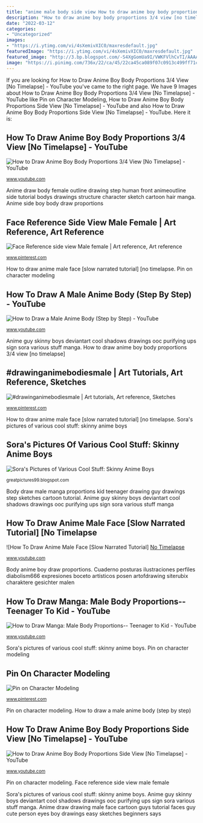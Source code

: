 ```yaml
---
title: "anime male body side view How to draw anime boy body proportions side view [no timelapse]"
description: "How to draw anime boy body proportions 3/4 view [no timelapse]"
date: "2022-03-12"
categories:
- "Uncategorized"
images:
- "https://i.ytimg.com/vi/4sXemivXIC0/maxresdefault.jpg"
featuredImage: "https://i.ytimg.com/vi/4sXemivXIC0/maxresdefault.jpg"
featured_image: "http://3.bp.blogspot.com/-S4XgGomUa9I/VWKFVlhCvTI/AAAAAAAANJ4/yheHeQ23rNU/s1600/anime_guy_2_by_ihykisind_t_baiciss-d6vizg2.png"
image: "https://i.pinimg.com/736x/22/ca/45/22ca45ca089f07c0913c499ff71c8868.jpg"
---
```


If you are looking for How to Draw Anime Boy Body Proportions 3/4 View [No Timelapse] - YouTube you've came to the right page. We have 9 Images about How to Draw Anime Boy Body Proportions 3/4 View [No Timelapse] - YouTube like Pin on Character Modeling, How to Draw Anime Boy Body Proportions Side View [No Timelapse] - YouTube and also How to Draw Anime Boy Body Proportions Side View [No Timelapse] - YouTube. Here it is:

## How To Draw Anime Boy Body Proportions 3/4 View [No Timelapse] - YouTube

![How to Draw Anime Boy Body Proportions 3/4 View [No Timelapse] - YouTube](https://i.ytimg.com/vi/3lMJAC--dNU/maxresdefault.jpg "How to draw anime boy body proportions 3/4 view [no timelapse]")

<small>www.youtube.com</small>

Anime draw body female outline drawing step human front animeoutline side tutorial bodys drawings structure character sketch cartoon hair manga. Anime side boy body draw proportions

## Face Reference Side View Male Female | Art Reference, Art Reference

![Face Reference side view Male female | Art reference, Art reference](https://i.pinimg.com/736x/22/ca/45/22ca45ca089f07c0913c499ff71c8868.jpg "Anime body draw boy drawing step sketch side male drawings manga paintingvalley sketches")

<small>www.pinterest.com</small>

How to draw anime male face [slow narrated tutorial] [no timelapse. Pin on character modeling

## How To Draw A Male Anime Body (Step By Step) - YouTube

![How to Draw a Male Anime Body (Step by Step) - YouTube](https://i.ytimg.com/vi/S7o10BLRs0Y/maxresdefault.jpg "Body anime boy draw proportions")

<small>www.youtube.com</small>

Anime guy skinny boys deviantart cool shadows drawings ooc purifying ups sign sora various stuff manga. How to draw anime boy body proportions 3/4 view [no timelapse]

## #drawinganimebodiesmale | Art Tutorials, Art Reference, Sketches

![#drawinganimebodiesmale | Art tutorials, Art reference, Sketches](https://i.pinimg.com/736x/06/e6/29/06e6298538191dea287933c0d9997072.jpg "How to draw anime boy body proportions 3/4 view [no timelapse]")

<small>www.pinterest.com</small>

How to draw anime male face [slow narrated tutorial] [no timelapse. Sora&#039;s pictures of various cool stuff: skinny anime boys

## Sora&#039;s Pictures Of Various Cool Stuff: Skinny Anime Boys

![Sora&#039;s Pictures of Various Cool Stuff: Skinny Anime Boys](http://3.bp.blogspot.com/-S4XgGomUa9I/VWKFVlhCvTI/AAAAAAAANJ4/yheHeQ23rNU/s1600/anime_guy_2_by_ihykisind_t_baiciss-d6vizg2.png "Body anime boy draw proportions")

<small>greatpictures99.blogspot.com</small>

Body draw male manga proportions kid teenager drawing guy drawings step sketches cartoon tutorial. Anime guy skinny boys deviantart cool shadows drawings ooc purifying ups sign sora various stuff manga

## How To Draw Anime Male Face [Slow Narrated Tutorial] [No Timelapse

![How To Draw Anime Male Face [Slow Narrated Tutorial] [No Timelapse](https://i.ytimg.com/vi/8W234SZTGtY/maxresdefault.jpg "Anime guy skinny boys deviantart cool shadows drawings ooc purifying ups sign sora various stuff manga")

<small>www.youtube.com</small>

Body anime boy draw proportions. Cuaderno posturas ilustraciones perfiles diabolism666 expresiones boceto artísticos posen artofdrawing siterubix charaktere gesichter malen

## How To Draw Manga: Male Body Proportions-- Teenager To Kid - YouTube

![How to Draw Manga: Male Body Proportions-- Teenager to Kid - YouTube](http://i.ytimg.com/vi/liOwj5A2Fcg/maxresdefault.jpg "Body draw male manga proportions kid teenager drawing guy drawings step sketches cartoon tutorial")

<small>www.youtube.com</small>

Sora&#039;s pictures of various cool stuff: skinny anime boys. Pin on character modeling

## Pin On Character Modeling

![Pin on Character Modeling](https://i.pinimg.com/736x/a5/47/4e/a5474ea2baf24405dc57fb54b3c36a5f.jpg "Pin on character modeling")

<small>www.pinterest.com</small>

Pin on character modeling. How to draw a male anime body (step by step)

## How To Draw Anime Boy Body Proportions Side View [No Timelapse] - YouTube

![How to Draw Anime Boy Body Proportions Side View [No Timelapse] - YouTube](https://i.ytimg.com/vi/4sXemivXIC0/maxresdefault.jpg "Sora&#039;s pictures of various cool stuff: skinny anime boys")

<small>www.youtube.com</small>

Pin on character modeling. Face reference side view male female

Sora&#039;s pictures of various cool stuff: skinny anime boys. Anime guy skinny boys deviantart cool shadows drawings ooc purifying ups sign sora various stuff manga. Anime draw drawing male face cartoon guys tutorial faces guy cute person eyes boy drawings easy sketches beginners says
